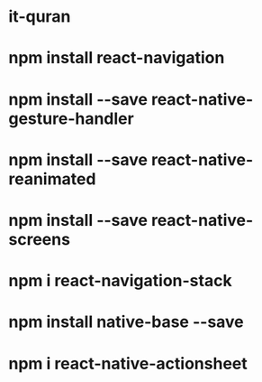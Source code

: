 # it-quran

# npm install react-navigation
# npm install --save react-native-gesture-handler
# npm install --save react-native-reanimated
# npm install --save react-native-screens
# npm i react-navigation-stack
# npm install native-base --save
# npm i react-native-actionsheet